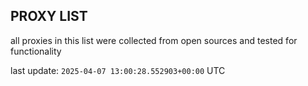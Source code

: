 ## PROXY LIST

all proxies in this list were collected from open sources and tested for functionality

last update: `2025-04-07 13:00:28.552903+00:00` UTC